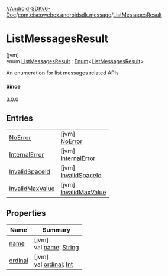 //[Android-SDKv6-Doc](../../../index.md)/[com.ciscowebex.androidsdk.message](../index.md)/[ListMessagesResult](index.md)

# ListMessagesResult

[jvm]\
enum [ListMessagesResult](index.md) : [Enum](https://kotlinlang.org/api/latest/jvm/stdlib/kotlin/-enum/index.html)&lt;[ListMessagesResult](index.md)&gt; 

An enumeration for list messages related APIs

#### Since

3.0.0

## Entries

| | |
|---|---|
| [NoError](-no-error/index.md) | [jvm]<br>[NoError](-no-error/index.md) |
| [InternalError](-internal-error/index.md) | [jvm]<br>[InternalError](-internal-error/index.md) |
| [InvalidSpaceId](-invalid-space-id/index.md) | [jvm]<br>[InvalidSpaceId](-invalid-space-id/index.md) |
| [InvalidMaxValue](-invalid-max-value/index.md) | [jvm]<br>[InvalidMaxValue](-invalid-max-value/index.md) |

## Properties

| Name | Summary |
|---|---|
| [name](../../com.ciscowebex.androidsdk.team/-list-team-membership-result/-bad-request/index.md#-372974862%2FProperties%2F-411797461) | [jvm]<br>val [name](../../com.ciscowebex.androidsdk.team/-list-team-membership-result/-bad-request/index.md#-372974862%2FProperties%2F-411797461): [String](https://kotlinlang.org/api/latest/jvm/stdlib/kotlin/-string/index.html) |
| [ordinal](../../com.ciscowebex.androidsdk.team/-list-team-membership-result/-bad-request/index.md#-739389684%2FProperties%2F-411797461) | [jvm]<br>val [ordinal](../../com.ciscowebex.androidsdk.team/-list-team-membership-result/-bad-request/index.md#-739389684%2FProperties%2F-411797461): [Int](https://kotlinlang.org/api/latest/jvm/stdlib/kotlin/-int/index.html) |
